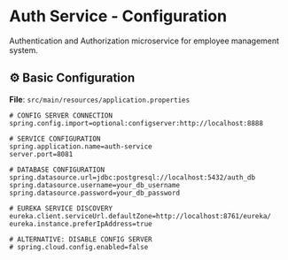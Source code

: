 # Auth Service - Configuration

Authentication and Authorization microservice for employee management system.

## ⚙️ Basic Configuration

**File**: `src/main/resources/application.properties`

```properties
# CONFIG SERVER CONNECTION
spring.config.import=optional:configserver:http://localhost:8888

# SERVICE CONFIGURATION
spring.application.name=auth-service
server.port=8081

# DATABASE CONFIGURATION
spring.datasource.url=jdbc:postgresql://localhost:5432/auth_db
spring.datasource.username=your_db_username
spring.datasource.password=your_db_password

# EUREKA SERVICE DISCOVERY
eureka.client.serviceUrl.defaultZone=http://localhost:8761/eureka/
eureka.instance.preferIpAddress=true

# ALTERNATIVE: DISABLE CONFIG SERVER
# spring.cloud.config.enabled=false